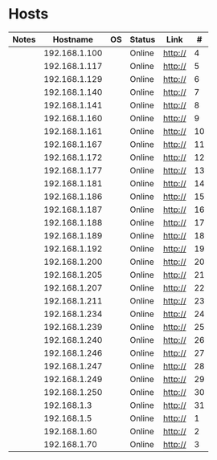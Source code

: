 # Hosts

| Notes | Hostname | OS | Status | Link | # |
|-------|----------|----|--------|------|---|
| | 192.168.1.100 |  | Online | [http://](http://) | 4 |
| | 192.168.1.117 |  | Online | [http://](http://) | 5 |
| | 192.168.1.129 |  | Online | [http://](http://) | 6 |
| | 192.168.1.140 |  | Online | [http://](http://) | 7 |
| | 192.168.1.141 |  | Online | [http://](http://) | 8 |
| | 192.168.1.160 |  | Online | [http://](http://) | 9 |
| | 192.168.1.161 |  | Online | [http://](http://) | 10 |
| | 192.168.1.167 |  | Online | [http://](http://) | 11 |
| | 192.168.1.172 |  | Online | [http://](http://) | 12 |
| | 192.168.1.177 |  | Online | [http://](http://) | 13 |
| | 192.168.1.181 |  | Online | [http://](http://) | 14 |
| | 192.168.1.186 |  | Online | [http://](http://) | 15 |
| | 192.168.1.187 |  | Online | [http://](http://) | 16 |
| | 192.168.1.188 |  | Online | [http://](http://) | 17 |
| | 192.168.1.189 |  | Online | [http://](http://) | 18 |
| | 192.168.1.192 |  | Online | [http://](http://) | 19 |
| | 192.168.1.200 |  | Online | [http://](http://) | 20 |
| | 192.168.1.205 |  | Online | [http://](http://) | 21 |
| | 192.168.1.207 |  | Online | [http://](http://) | 22 |
| | 192.168.1.211 |  | Online | [http://](http://) | 23 |
| | 192.168.1.234 |  | Online | [http://](http://) | 24 |
| | 192.168.1.239 |  | Online | [http://](http://) | 25 |
| | 192.168.1.240 |  | Online | [http://](http://) | 26 |
| | 192.168.1.246 |  | Online | [http://](http://) | 27 |
| | 192.168.1.247 |  | Online | [http://](http://) | 28 |
| | 192.168.1.249 |  | Online | [http://](http://) | 29 |
| | 192.168.1.250 |  | Online | [http://](http://) | 30 |
| | 192.168.1.3 |  | Online | [http://](http://) | 31 |
| | 192.168.1.5 |  | Online | [http://](http://) | 1 |
| | 192.168.1.60 |  | Online | [http://](http://) | 2 |
| | 192.168.1.70 |  | Online | [http://](http://) | 3 |
